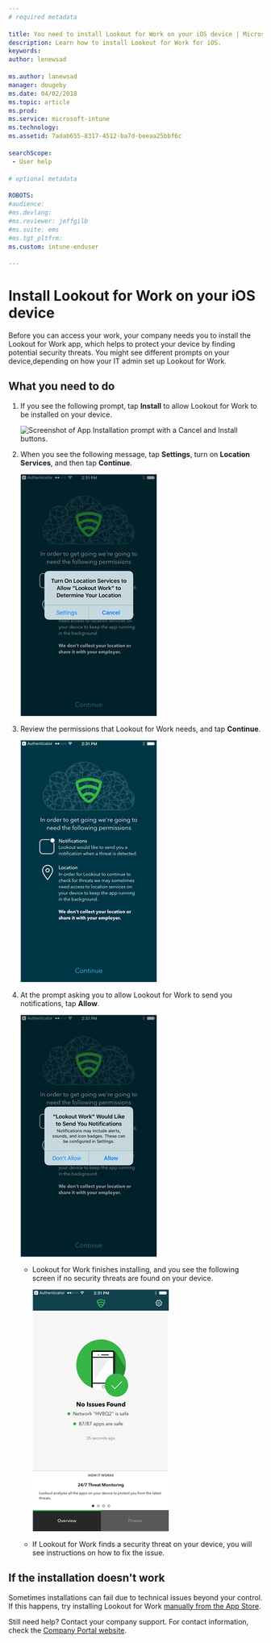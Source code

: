 ```yaml
---
# required metadata

title: You need to install Lookout for Work on your iOS device | Microsoft Docs
description: Learn how to install Lookout for Work for iOS.
keywords:
author: lenewsad

ms.author: lanewsad
manager: dougeby
ms.date: 04/02/2018
ms.topic: article
ms.prod:
ms.service: microsoft-intune
ms.technology:
ms.assetid: 7adab655-8317-4512-ba7d-beeaa25bbf6c

searchScope:
 - User help

# optional metadata

ROBOTS:  
#audience:
#ms.devlang:
#ms.reviewer: jeffgilb
#ms.suite: ems
#ms.tgt_pltfrm:
ms.custom: intune-enduser

---
```


# Install Lookout for Work on your iOS device


Before you can access your work, your company needs you to install the Lookout for Work app, which helps to protect your device by finding potential security threats. You might see different prompts on your device,depending on how your IT admin set up Lookout for Work.


## What you need to do

1.	If you see the following prompt, tap **Install** to allow Lookout for Work to be installed on your device.

      ![Screenshot of App Installation prompt with a Cancel and Install buttons.](/intune-user-help/media/ios-mts-install-app-request-after-1804.png)

2. When you see the following message, tap **Settings**, turn on **Location Services**, and then tap **Continue**.

      ![Tap Settings and then Location Services](./media/ios-lfw-allow-location-services.png)

3. Review the permissions that Lookout for Work needs, and tap **Continue**.

      ![you are now connected to Lookout for Work](./media/ios-lfw-permissions-lookout-needs.png)

4. At the prompt asking you to allow Lookout for Work to send you notifications, tap **Allow**.

     ![Tap Settings and then Location Services](./media/ios-lfw-allow-notifications.png)

   * Lookout for Work finishes installing, and you see the following screen if no security threats are found on your device.

     ![Lookout for Work found no security threats](./media/ios-lfw-no-threats-found.png)

   * If Lookout for Work finds a security threat on your device, you will see instructions on how to fix the issue.

## If the installation doesn't work

Sometimes installations can fail due to technical issues beyond your control. If this happens, try installing Lookout for Work [manually from the App Store](https://itunes.apple.com/app/lookout-for-work/id997193468).

Still need help? Contact your company support. For contact information, check the [Company Portal website](https://portal.manage.microsoft.com#HelpDeskDialog).

